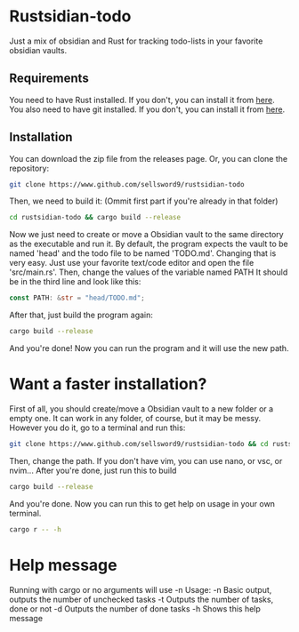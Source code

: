 # Rustsidian-todo
Just a mix of obsidian and Rust for tracking todo-lists in your favorite obsidian vaults.
## Requirements
You need to have Rust installed. If you don't, you can install it from [here](https://www.rust-lang.org/tools/install).
You also need to have git installed. If you don't, you can install it from [here](https://git-scm.com/downloads).
## Installation
You can download the zip file from the releases page. Or, you can clone the repository:
```bash
git clone https://www.github.com/sellsword9/rustsidian-todo
```
Then, we need to build it: (Ommit first part if you're already in that folder)
```bash
cd rustsidian-todo && cargo build --release
```
Now we just need to create or move a Obsidian vault to the same directory as the executable and run it.
By default, the program expects the vault to be named 'head' and the todo file to be named 'TODO.md'.
Changing that is very easy. Just use your favorite text/code editor and open the file 'src/main.rs'.
Then, change the values of the variable named PATH
It should be in the third line and look like this:
```rust
const PATH: &str = "head/TODO.md";
```
After that, just build the program again: 
```bash
cargo build --release
```
And you're done! Now you can run the program and it will use the new path.

# Want a faster installation?
First of all, you should create/move a Obsidian vault to a new folder or a empty one.
It can work in any folder, of course, but it may be messy.
However you do it, go to a terminal and run this:
```bash
git clone https://www.github.com/sellsword9/rustsidian-todo && cd rustsidian-todo && cargo build --release && cd src; vim main.rs;
```
Then, change the path. If you don't have vim, you can use nano, or vsc, or nvim... After you're done, just run this to build
```bash
cargo build --release
```
And you're done. Now you can run this to get help on usage in your own terminal. 
```bash
cargo r -- -h
```

# Help message

Running with cargo or no arguments will use -n
Usage: 
    -n Basic output, outputs the number of unchecked tasks
    -t Outputs the number of tasks, done or not
    -d Outputs the number of done tasks
    -h Shows this help message
